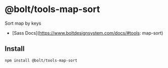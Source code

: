 # @bolt/tools-map-sort
Sort map by keys

- [Sass Docs](https://www.boltdesignsystem.com/docs/#tools: map-sort)

## Install
```bash
npm install @bolt/tools-map-sort
```
